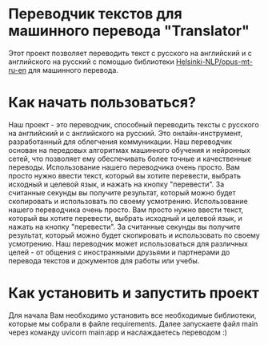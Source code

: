 # Переводчик текстов для машинного перевода "Translator"
Этот проект позволяет переводить текст с русского на английский и с английского на русский с помощью библиотеки [Helsinki-NLP/opus-mt-ru-en](https://github.com/Helsinki-NLP/opus-mt-ru-en) для машинного перевода.

# Как начать пользоваться?
Наш проект - это переводчик, способный переводить тексты с русского на английский и с английского на русский. 
Это онлайн-инструмент, разработанный для облегчения коммуникации. 
Наш переводчик основан на передовых алгоритмах машинного обучения и нейронных сетей, что позволяет ему обеспечивать более точные и качественные переводы. Использование нашего переводчика очень просто. Вам просто нужно ввести текст, который вы хотите перевести, выбрать исходный и целевой язык, и нажать на кнопку "перевести". За считанные секунды вы получите результат, который можно будет скопировать и использовать по своему усмотрению. 
Использование нашего переводчика очень просто. Вам просто нужно ввести текст, который вы хотите перевести, выбрать исходный и целевой язык, и нажать на кнопку "перевести". За считанные секунды вы получите результат, который можно будет скопировать и использовать по своему усмотрению.
Наш переводчик может использоваться для различных целей - от общения с иностранными друзьями и партнерами до перевода текстов и документов для работы или учебы.

# Как установить и запустить проект
Для начала Вам необходимо установить все необходимые библиотеки, которые мы собрали в файле requirements. Далее запускаете файл main через команду uvicorn main:app и наслаждаетесь переводом :)
